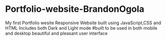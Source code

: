 # Portfolio-website-BrandonOgola
My first Portfolio wesite
Responsive Website built using JavaScript,CSS and HTML
Includes both Dark and Light mode
#built to be used in both mobile and desktop
beautiful and pleasant user interface
